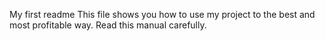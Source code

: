 My first readme
This file shows you how to use my project to the best and most profitable way. Read this manual carefully. 
